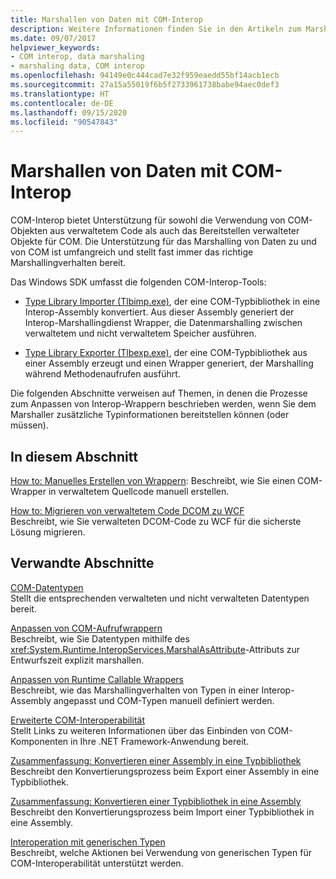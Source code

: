 ```yaml
---
title: Marshallen von Daten mit COM-Interop
description: Weitere Informationen finden Sie in den Artikeln zum Marshallen von Daten mit COM-Interop. Die Tools „Tlbimp.exe“ und „Tlbexp.exe“ dienen zum Konvertieren zwischen einer COM-Typbibliothek und einer Interopassembly.
ms.date: 09/07/2017
helpviewer_keywords:
- COM interop, data marshaling
- marshaling data, COM interop
ms.openlocfilehash: 94149e0c444cad7e32f959eaedd55bf14acb1ecb
ms.sourcegitcommit: 27a15a55019f6b5f2733961738babe94aec0def3
ms.translationtype: HT
ms.contentlocale: de-DE
ms.lasthandoff: 09/15/2020
ms.locfileid: "90547843"
---
```

# <a name="marshaling-data-with-com-interop"></a>Marshallen von Daten mit COM-Interop
COM-Interop bietet Unterstützung für sowohl die Verwendung von COM-Objekten aus verwaltetem Code als auch das Bereitstellen verwalteter Objekte für COM. Die Unterstützung für das Marshalling von Daten zu und von COM ist umfangreich und stellt fast immer das richtige Marshallingverhalten bereit.  
  
 Das Windows SDK umfasst die folgenden COM-Interop-Tools:  
  
- [Type Library Importer (Tlbimp.exe)](../tools/tlbimp-exe-type-library-importer.md), der eine COM-Typbibliothek in eine Interop-Assembly konvertiert. Aus dieser Assembly generiert der Interop-Marshallingdienst Wrapper, die Datenmarshalling zwischen verwaltetem und nicht verwaltetem Speicher ausführen.  
  
- [Type Library Exporter (Tlbexp.exe)](../tools/tlbexp-exe-type-library-exporter.md), der eine COM-Typbibliothek aus einer Assembly erzeugt und einen Wrapper generiert, der Marshalling während Methodenaufrufen ausführt.  
  
 Die folgenden Abschnitte verweisen auf Themen, in denen die Prozesse zum Anpassen von Interop-Wrappern beschrieben werden, wenn Sie dem Marshaller zusätzliche Typinformationen bereitstellen können (oder müssen).  
  
## <a name="in-this-section"></a>In diesem Abschnitt  
[How to: Manuelles Erstellen von Wrappern](how-to-create-wrappers-manually.md): Beschreibt, wie Sie einen COM-Wrapper in verwaltetem Quellcode manuell erstellen.

 [How to: Migrieren von verwaltetem Code DCOM zu WCF](how-to-migrate-managed-code-dcom-to-wcf.md)  
 Beschreibt, wie Sie verwalteten DCOM-Code zu WCF für die sicherste Lösung migrieren.  
  
## <a name="related-sections"></a>Verwandte Abschnitte  
 [COM-Datentypen](/previous-versions/dotnet/netframework-4.0/sak564ww(v=vs.100))  
 Stellt die entsprechenden verwalteten und nicht verwalteten Datentypen bereit.  
  
 [Anpassen von COM-Aufrufwrappern](/previous-versions/dotnet/netframework-4.0/3bwc828w(v=vs.100))  
 Beschreibt, wie Sie Datentypen mithilfe des <xref:System.Runtime.InteropServices.MarshalAsAttribute>-Attributs zur Entwurfszeit explizit marshallen.  
  
 [Anpassen von Runtime Callable Wrappers](/previous-versions/dotnet/netframework-4.0/e753eftz(v=vs.100))  
 Beschreibt, wie das Marshallingverhalten von Typen in einer Interop-Assembly angepasst und COM-Typen manuell definiert werden.  
  
 [Erweiterte COM-Interoperabilität](/previous-versions/dotnet/netframework-4.0/bd9cdfyx(v=vs.100))  
 Stellt Links zu weiteren Informationen über das Einbinden von COM-Komponenten in Ihre .NET Framework-Anwendung bereit.  
  
 [Zusammenfassung: Konvertieren einer Assembly in eine Typbibliothek](/previous-versions/dotnet/netframework-4.0/xk1120c3(v=vs.100))  
 Beschreibt den Konvertierungsprozess beim Export einer Assembly in eine Typbibliothek.  
  
 [Zusammenfassung: Konvertieren einer Typbibliothek in eine Assembly](/previous-versions/dotnet/netframework-4.0/k83zzh38(v=vs.100))  
 Beschreibt den Konvertierungsprozess beim Import einer Typbibliothek in eine Assembly.  
  
 [Interoperation mit generischen Typen](/previous-versions/dotnet/netframework-4.0/ms229590(v=vs.100))  
 Beschreibt, welche Aktionen bei Verwendung von generischen Typen für COM-Interoperabilität unterstützt werden.
